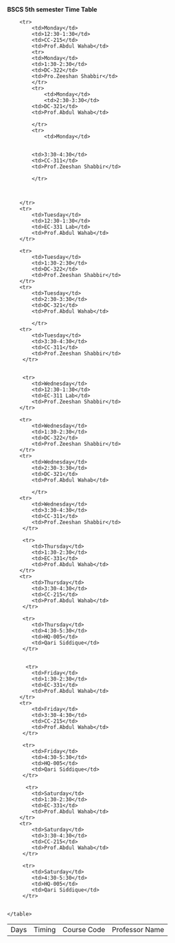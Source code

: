 <!DOCTYPE html>
<html lang="en">
<head>
    <meta charset="UTF-8">
    <meta name="viewport" content="width=device-width, initial-scale=1.0">
    <title>College Time Table</title>
</head>
<body>
    <head><b>BSCS 5th semester Time Table</b></head>
    <table>
        <tr>
            <td>Days</td>
            <td>Timing</td>
            <td>Course Code</td>
            <td>Professor Name</td>
        </tr>
        
        <tr>
            <td>Monday</td>
            <td>12:30-1:30</td>
            <td>CC-215</td>
            <td>Prof.Abdul Wahab</td>
            <tr>
            <td>Monday</td>    
            <td>1:30-2:30</td>
            <td>DC-322</td>
            <td>Pro.Zeeshan Shabbir</td>
            </tr>
            <tr>
                <td>Monday</td>
                <td>2:30-3:30</td>
            <td>DC-321</td>
            <td>Prof.Abdul Wahab</td>

            </tr>
            <tr>
                <td>Monday</td>


            <td>3:30-4:30</td>
            <td>CC-311</td>
            <td>Prof.Zeeshan Shabbir</td>

            </tr>
            


        </tr>
        <tr>
            <td>Tuesday</td>
            <td>12:30-1:30</td>
            <td>EC-331 Lab</td>
            <td>Prof.Abdul Wahab</td>
        </tr>

        <tr>
            <td>Tuesday</td>
            <td>1:30-2:30</td>
            <td>DC-322</td>
            <td>Prof.Zeeshan Shabbir</td>
        </tr>
        <tr>
            <td>Tuesday</td>
            <td>2:30-3:30</td>
            <td>DC-321</td>
            <td>Prof.Abdul Wahab</td>

            </tr>
        <tr>
            <td>Tuesday</td>
            <td>3:30-4:30</td>
            <td>CC-311</td>
            <td>Prof.Zeeshan Shabbir</td>
         </tr>


         <tr>
            <td>Wednesday</td>
            <td>12:30-1:30</td>
            <td>EC-311 Lab</td>
            <td>Prof.Zeeshan Shabbir</td>
        </tr>

        <tr>
            <td>Wednesday</td>
            <td>1:30-2:30</td>
            <td>DC-322</td>
            <td>Prof.Zeeshan Shabbir</td>
        </tr>
        <tr>
            <td>Wednesday</td>
            <td>2:30-3:30</td>
            <td>DC-321</td>
            <td>Prof.Abdul Wahab</td>

            </tr>
        <tr>
            <td>Wednesday</td>
            <td>3:30-4:30</td>
            <td>CC-311</td>
            <td>Prof.Zeeshan Shabbir</td>
         </tr>

         <tr>
            <td>Thursday</td>
            <td>1:30-2:30</td>
            <td>EC-331</td>
            <td>Prof.Abdul Wahab</td>
        </tr>
        <tr>
            <td>Thursday</td>
            <td>3:30-4:30</td>
            <td>CC-215</td>
            <td>Prof.Abdul Wahab</td>
         </tr>

         <tr>
            <td>Thursday</td>
            <td>4:30-5:30</td>
            <td>HQ-005</td>
            <td>Qari Siddique</td>
         </tr>


          <tr>
            <td>Friday</td>
            <td>1:30-2:30</td>
            <td>EC-331</td>
            <td>Prof.Abdul Wahab</td>
        </tr>
        <tr>
            <td>Friday</td>
            <td>3:30-4:30</td>
            <td>CC-215</td>
            <td>Prof.Abdul Wahab</td>
         </tr>

         <tr>
            <td>Friday</td>
            <td>4:30-5:30</td>
            <td>HQ-005</td>
            <td>Qari Siddique</td>
         </tr>

          <tr>
            <td>Saturday</td>
            <td>1:30-2:30</td>
            <td>EC-331</td>
            <td>Prof.Abdul Wahab</td>
        </tr>
        <tr>
            <td>Saturday</td>
            <td>3:30-4:30</td>
            <td>CC-215</td>
            <td>Prof.Abdul Wahab</td>
         </tr>

         <tr>
            <td>Saturday</td>
            <td>4:30-5:30</td>
            <td>HQ-005</td>
            <td>Qari Siddique</td>
         </tr>


    </table>
</body>
</html>
